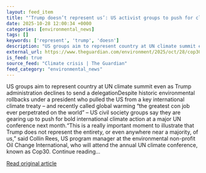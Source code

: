 ```yaml
---
layout: feed_item
title: "‘Trump doesn’t represent us’: US activist groups to push for climate action at Cop30 in Brazil"
date: 2025-10-28 12:00:34 +0000
categories: [environmental_news]
tags: []
keywords: ['represent', 'trump', 'doesn']
description: "US groups aim to represent country at UN climate summit even as Trump administration declines to send a delegationDespite historic environmental rollbacks un..."
external_url: https://www.theguardian.com/environment/2025/oct/28/cop30-us-climate-trump
is_feed: true
source_feed: "Climate crisis | The Guardian"
feed_category: "environmental_news"
---
```


US groups aim to represent country at UN climate summit even as Trump administration declines to send a delegationDespite historic environmental rollbacks under a president who pulled the US from a key international climate treaty – and recently called global warming “the greatest con job ever perpetrated on the world” – US civil society groups say they are gearing up to push for bold international climate action at a major UN conference next month.“This is a really important moment to illustrate that Trump does not represent the entirety, or even anywhere near a majority, of us,” said Collin Rees, US program manager at the environmental non-profit Oil Change International, who will attend the annual UN climate conference, known as Cop30. Continue reading...

[Read original article](https://www.theguardian.com/environment/2025/oct/28/cop30-us-climate-trump)
